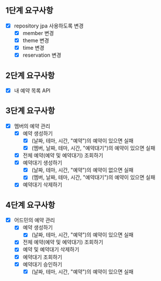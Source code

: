 ## 1단계 요구사항
- [x] repository jpa 사용하도록 변경
  - [x] member 변경
  - [x] theme 변경
  - [x] time 변경
  - [x] reservation 변경

## 2단계 요구사항
- [x] 내 예약 목록 API

## 3단계 요구사항
- [X] 멤버의 예약 관리
  - [X] 예약 생성하기
    - [X] (날짜, 테마, 시간, "예약")의 예약이 있으면 실패
    - [X] (멤버, 날짜, 테마, 시간, "예약대기")의 예약이 있으면 실패
  - [X] 전체 예약(예약 및 예약대기) 조회하기
  - [X] 예약대기 생성하기
    - [X] (날짜, 테마, 시간, "예약")의 예약이 없으면 실패
    - [X] (멤버, 날짜, 테마, 시간, "예약대기")의 예약이 있으면 실패
  - [X] 예약대기 삭제하기

## 4단계 요구사항
- [X] 어드민의 예약 관리
  - [X] 예약 생성하기
    - [X] (날짜, 테마, 시간, "예약")의 예약이 있으면 실패
  - [X] 전체 예약(예약 및 예약대기) 조회하기
  - [X] 예약 및 예약대기 삭제하기
  - [X] 예약대기 조회하기
  - [X] 예약대기 승인하기
    - [X] (날짜, 테마, 시간, "예약")의 예약이 있으면 실패